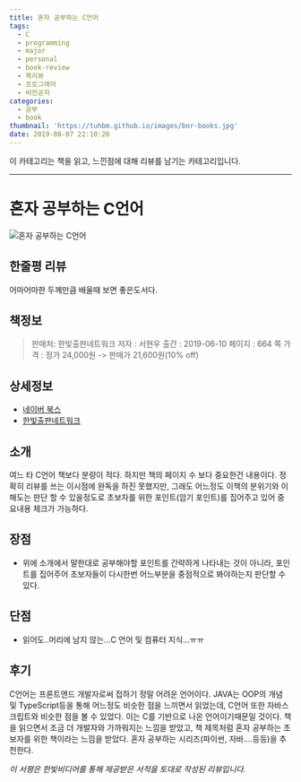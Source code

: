 ```yaml
---
title: 혼자 공부하는 C언어
tags:
  - C
  - programming
  - major
  - personal
  - book-review
  - 북리뷰
  - 프로그래머
  - 비전공자
categories:
  - 공부
  - book
thumbnail: 'https://tuhbm.github.io/images/bnr-books.jpg'
date: 2019-08-07 22:10:20
---
```


이 카테고리는 책을 읽고, 느낀점에 대해 리뷰를 남기는 카테고리입니다.
*****

# 혼자 공부하는 C언어
![혼자 공부하는 C언어](https://tuhbm.github.io/images/books/c_book1.jpg)

## 한줄평 리뷰
어마어마한 두께만큼 배울때 보면 좋은도서다.
<!-- more -->
## 책정보
>판매처: 한빛출판네트워크
저자 : 서현우
출간 : 2019-06-10
페이지 : 664 쪽
가격 : 정가 24,000원 -> 판매가 21,600원(10% off)

## 상세정보
- [네이버 북스](https://book.naver.com/bookdb/book_detail.nhn?bid=15028694)
- [한빛출판네트워크](http://www.hanbit.co.kr/store/books/look.php?p_code=B1854329839)

## 소개
여느 타 C언어 책보다 분량이 적다. 하지만 책의 페이지 수 보다 중요한건 내용이다.
정확히 리뷰를 쓰는 이시점에 완독을 하진 못했지만, 그래도 어느정도 이책의 분위기와 이해도는 판단 할 수 있을정도로
초보자를 위한 포인트(암기 포인트)를 집어주고 있어 중요내용 체크가 가능하다.

## 장점
- 위에 소개에서 말한대로 공부해야할 포인트를 간략하게 나타내는 것이 아니라, 포인트를 집어주어 초보자들이 다시한번 어느부분을 중점적으로 봐야하는지 판단할 수 있다.

## 단점
- 읽어도..머리에 남지 않는...C 언어 및 컴퓨터 지식...ㅠㅠ

## 후기
C언어는 프론트엔드 개발자로써 접하기 정말 어려운 언어이다. JAVA는 OOP의 개념 및 TypeScript등을 통해 어느정도 비슷한 점을 느끼면서 읽었는데, C언어 또한 자바스크립트와 비슷한 점을 볼 수 있었다.
이는 C를 기반으로 나온 언어이기때문일 것이다. 책을 읽으면서 조금 더 개발자와 가까워지는 느낌을 받았고, 책 제목처럼 혼자 공부하는 초보자를 위한 책이라는 느낌을 받았다.
혼자 공부하는 시리즈(파이썬, 자바....등등)을 추천한다.

*이 서평은 한빛비디어를 통해 제공받은 서적을 토대로 작성된 리뷰입니다.*
```